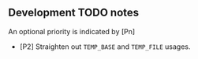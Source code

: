 ## Development TODO notes

An optional priority is indicated by [Pn]

- [P2] Straighten out `TEMP_BASE` and `TEMP_FILE` usages.


